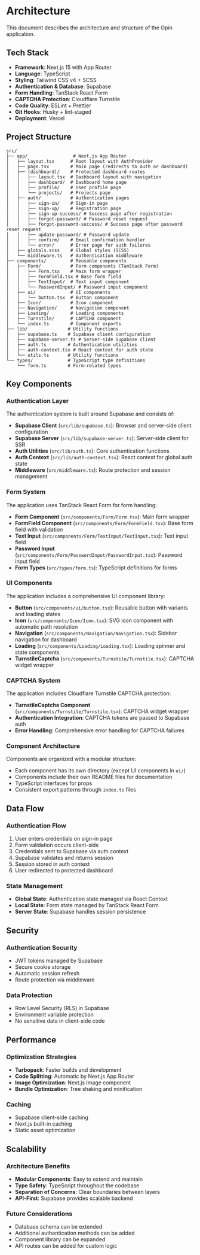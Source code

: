 # Architecture

This document describes the architecture and structure of the Opin application.

## Tech Stack

- **Framework**: Next.js 15 with App Router
- **Language**: TypeScript
- **Styling**: Tailwind CSS v4 + SCSS
- **Authentication & Database**: Supabase
- **Form Handling**: TanStack React Form
- **CAPTCHA Protection**: Cloudflare Turnstile
- **Code Quality**: ESLint + Prettier
- **Git Hooks**: Husky + lint-staged
- **Deployment**: Vercel

## Project Structure

```
src/
├── app/                 # Next.js App Router
│   ├── layout.tsx      # Root layout with AuthProvider
│   ├── page.tsx        # Main page (redirects to auth or dashboard)
│   ├── (dashboard)/    # Protected dashboard routes
│   │   ├── layout.tsx  # Dashboard layout with navigation
│   │   ├── dashboard/  # Dashboard home page
│   │   ├── profile/    # User profile page
│   │   └── projects/   # Projects page
│   ├── auth/           # Authentication pages
│   │   ├── sign-in/    # Sign-in page
│   │   ├── sign-up/    # Registration page
│   │   ├── sign-up-success/ # Success page after registration
│   │   ├── forgot-password/ # Password reset request
│   │   ├── forgot-password-success/ # Success page after password reset request
│   │   ├── update-password/ # Password update
│   │   ├── confirm/    # Email confirmation handler
│   │   └── error/      # Error page for auth failures
│   ├── globals.scss    # Global styles (SCSS)
│   └── middleware.ts   # Authentication middleware
├── components/         # Reusable components
│   ├── Form/           # Form components (TanStack Form)
│   │   ├── Form.tsx    # Main form wrapper
│   │   ├── FormField.tsx # Base form field
│   │   ├── TextInput/  # Text input component
│   │   └── PasswordInput/ # Password input component
│   ├── ui/             # UI components
│   │   └── button.tsx  # Button component
│   ├── Icon/           # Icon component
│   ├── Navigation/     # Navigation component
│   ├── Loading/        # Loading components
│   ├── Turnstile/      # CAPTCHA component
│   └── index.ts        # Component exports
├── lib/               # Utility functions
│   ├── supabase.ts    # Supabase client configuration
│   ├── supabase-server.ts # Server-side Supabase client
│   ├── auth.ts        # Authentication utilities
│   ├── auth-context.tsx # React context for auth state
│   └── utils.ts       # Utility functions
└── types/             # TypeScript type definitions
    └── form.ts        # Form-related types
```

## Key Components

### Authentication Layer

The authentication system is built around Supabase and consists of:

- **Supabase Client** (`src/lib/supabase.ts`): Browser and server-side client configuration
- **Supabase Server** (`src/lib/supabase-server.ts`): Server-side client for SSR
- **Auth Utilities** (`src/lib/auth.ts`): Core authentication functions
- **Auth Context** (`src/lib/auth-context.tsx`): React context for global auth state
- **Middleware** (`src/middleware.ts`): Route protection and session management

### Form System

The application uses TanStack React Form for form handling:

- **Form Component** (`src/components/Form/Form.tsx`): Main form wrapper
- **FormField Component** (`src/components/Form/FormField.tsx`): Base form field with validation
- **Text Input** (`src/components/Form/TextInput/TextInput.tsx`): Text input field
- **Password Input** (`src/components/Form/PasswordInput/PasswordInput.tsx`): Password input field
- **Form Types** (`src/types/form.ts`): TypeScript definitions for forms

### UI Components

The application includes a comprehensive UI component library:

- **Button** (`src/components/ui/button.tsx`): Reusable button with variants and loading states
- **Icon** (`src/components/Icon/Icon.tsx`): SVG icon component with automatic path resolution
- **Navigation** (`src/components/Navigation/Navigation.tsx`): Sidebar navigation for dashboard
- **Loading** (`src/components/Loading/Loading.tsx`): Loading spinner and state components
- **TurnstileCaptcha** (`src/components/Turnstile/Turnstile.tsx`): CAPTCHA widget wrapper

### CAPTCHA System

The application includes Cloudflare Turnstile CAPTCHA protection:

- **TurnstileCaptcha Component** (`src/components/Turnstile/Turnstile.tsx`): CAPTCHA widget wrapper
- **Authentication Integration**: CAPTCHA tokens are passed to Supabase auth
- **Error Handling**: Comprehensive error handling for CAPTCHA failures

### Component Architecture

Components are organized with a modular structure:

- Each component has its own directory (except UI components in `ui/`)
- Components include their own README files for documentation
- TypeScript interfaces for props
- Consistent export patterns through `index.ts` files

## Data Flow

### Authentication Flow

1. User enters credentials on sign-in page
2. Form validation occurs client-side
3. Credentials sent to Supabase via auth context
4. Supabase validates and returns session
5. Session stored in auth context
6. User redirected to protected dashboard

### State Management

- **Global State**: Authentication state managed via React Context
- **Local State**: Form state managed by TanStack React Form
- **Server State**: Supabase handles session persistence

## Security

### Authentication Security

- JWT tokens managed by Supabase
- Secure cookie storage
- Automatic session refresh
- Route protection via middleware

### Data Protection

- Row Level Security (RLS) in Supabase
- Environment variable protection
- No sensitive data in client-side code

## Performance

### Optimization Strategies

- **Turbopack**: Faster builds and development
- **Code Splitting**: Automatic by Next.js App Router
- **Image Optimization**: Next.js Image component
- **Bundle Optimization**: Tree shaking and minification

### Caching

- Supabase client-side caching
- Next.js built-in caching
- Static asset optimization

## Scalability

### Architecture Benefits

- **Modular Components**: Easy to extend and maintain
- **Type Safety**: TypeScript throughout the codebase
- **Separation of Concerns**: Clear boundaries between layers
- **API-First**: Supabase provides scalable backend

### Future Considerations

- Database schema can be extended
- Additional authentication methods can be added
- Component library can be expanded
- API routes can be added for custom logic
